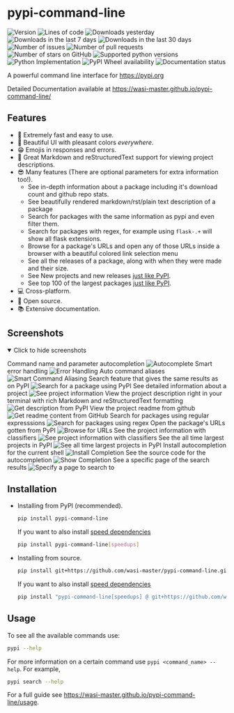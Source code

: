 # pypi-command-line

![Version](https://img.shields.io/pypi/v/pypi-command-line?label=pypi%20version&style=flat-square&logo=pypi&logoColor=white)
![Lines of code](https://img.shields.io/tokei/lines/github/wasi-master/pypi-command-line?style=flat-square&logo=python&logoColor=white)
![Downloads yesterday](https://img.shields.io/pypi/dd/pypi-command-line?label=pypi%20downloads%20yesterday&style=flat-square&logo=pypi&logoColor=white)
![Downloads in the last 7 days](https://img.shields.io/pypi/dw/pypi-command-line?label=pypi%20downloads%20in%20the%20last%207%20days&style=flat-square&logo=pypi&logoColor=white)
![Downloads in the last 30 days](https://img.shields.io/pypi/dm/pypi-command-line?label=pypi%20downloads%20in%20the%20last%2030%20days&style=flat-square&logo=pypi&logoColor=white)
![Number of issues](https://img.shields.io/github/issues/wasi-master/pypi-command-line?style=flat-square&logo=github&logoColor=white)
![Number of pull requests](https://img.shields.io/github/issues-pr-closed/wasi-master/pypi-command-line?style=flat-square&logo=github&logoColor=white)
![Number of stars on GitHub](https://img.shields.io/github/stars/wasi-master/pypi-command-line?style=flat-square&logo=github&logoColor=white)
![Supported python versions](https://img.shields.io/pypi/pyversions/pypi-command-line?label=supported%20python%20versions&style=flat-square&logo=python&logoColor=white)
![Python Implementation](https://img.shields.io/pypi/implementation/pypi-command-line?label=python%20implementation&style=flat-square&logo=python&logoColor=white)
![PyPI Wheel availability](https://img.shields.io/pypi/wheel/pypi-command-line?label=pypi%20wheel%20availabile%3F&style=flat-square&logo=pypi&logoColor=white)
![Documentation status](https://img.shields.io/website?down_color=red&down_message=not%20working&label=docs&logo=github&style=flat-square&up_color=blue&up_message=working&url=https%3A%2F%2Fwasi-master.github.io%2Fpypi-command-line%2F)

A powerful command line interface for <https://pypi.org>

Detailed Documentation available at <https://wasi-master.github.io/pypi-command-line/>

## Features

- 🚀 Extremely fast and easy to use.
- 🌟 Beautiful UI with pleasant colors *everywhere*.
- 😁 Emojis in responses and errors.
- 📰 Great Markdown and reStructuredText support for viewing project descriptions.
- 😎 Many features (There are optional parameters for extra information too!).
  - See in-depth information about a package including it's download count and github repo stats.
  - See beautifully rendered markdown/rst/plain text description of a package
  - Search for packages with the same information as pypi and even filter them.
  - Search for packages with regex, for example using `flask-.+` will show all flask extensions.
  - Browse for a package's URLs and open any of those URLs inside a browser with a beautiful colored link selection menu
  - See all the releases of a package, along with when they were made and their size.
  - See New projects and new releases [just like PyPI](https://pypi.org#pypi-trending-packages).
  - See top 100 of the largest packages [just like PyPI](https://pypi.org/stats/).
- 💻 Cross-platform.
- 🤯 Open source.
- 📚 Extensive documentation.

## Screenshots

<details open>
<summary>Click to hide screenshots</summary>

Command name and parameter autocompletion
![Autocomplete](https://raw.githubusercontent.com/wasi-master/pypi-command-line/main/images/autocomplete%20example.gif "Autocomplete")
Smart error handling
![Error Handling](https://raw.githubusercontent.com/wasi-master/pypi-command-line/main/images/error%20handling.gif "Error Handling")
Auto command aliases
![Smart Command Aliasing](https://raw.githubusercontent.com/wasi-master/pypi-command-line/main/images/smart_alias.png "Smart Command Aliasing")
Search feature that gives the same results as on PyPI
![Search for a package using PyPI](https://raw.githubusercontent.com/wasi-master/pypi-command-line/main/images/pypi%20search.gif "Search for a package using PyPI")
See detailed information about a project
![See project information](https://raw.githubusercontent.com/wasi-master/pypi-command-line/main/images/pypi%20info.gif "See project information")
View the project description right in your terminal with rich Markdown and reStructuredText formatting
![Get description from PyPI](https://raw.githubusercontent.com/wasi-master/pypi-command-line/main/images/pypi%20desc.gif "Get description from PyPI")
View the project readme from github
![Get readme content from GitHub](https://raw.githubusercontent.com/wasi-master/pypi-command-line/main/images/pypi%20desc%20github.gif "Get readme content from GitHub")
Search for packages using regular expresssions
![Search for packages using regex](https://raw.githubusercontent.com/wasi-master/pypi-command-line/main/images/pypi%20rsearch.gif "Search for packages using regex")
Open the package's URLs gotten from PyPI
![Browse for URLs](https://raw.githubusercontent.com/wasi-master/pypi-command-line/main/images/pypi%20browse%20alligned.gif "Browse for URLs")
See the project information with classifiers
![See project information with classifiers](https://raw.githubusercontent.com/wasi-master/pypi-command-line/main/images/pypi%20info%20with%20classifiers.gif "See !project information with classifiers")
See the all time largest projects in PyPI
![See all time largest projects in PyPI](https://raw.githubusercontent.com/wasi-master/pypi-command-line/main/images/pypi%20largest-files.gif "See all time largest !projects in PyPI")
Install autocompletion for the current shell
![Install Completion](https://raw.githubusercontent.com/wasi-master/pypi-command-line/main/images/pypi%20--install-completion.gif "Install Completion")
See the source code for the autocompletion
![Show Completion](https://raw.githubusercontent.com/wasi-master/pypi-command-line/main/images/pypi%20--show-completion.gif "Show Completion")
See a specific page of the search results
![Specify a page to search to](https://raw.githubusercontent.com/wasi-master/pypi-command-line/main/images/pypi%20search%20with%20page.gif "Specify a page to search to")

</details>

## Installation

- Installing from PyPI (recommended).

  ```sh
  pip install pypi-command-line
  ```

  If you want to also install [speed dependencies](https://wasi-master.github.io/pypi-command-line/notes#speedups)

  ```sh
  pip install pypi-command-line[speedups]
  ```

- Installing from source.

  ```sh
  pip install git+https://github.com/wasi-master/pypi-command-line.git
  ```

  If you want to also install [speed dependencies](https://wasi-master.github.io/pypi-command-line/notes#speedups)

  ```sh
  pip install "pypi-command-line[speedups] @ git+https://github.com/wasi-master/pypi-command-line.git"
  ```

## Usage

To see all the available commands use:

```sh
pypi --help
```

For more information on a certain command use `pypi <command_name> --help`. For example,

```sh
pypi search --help
```

For a full guide see <https://wasi-master.github.io/pypi-command-line/usage>.
